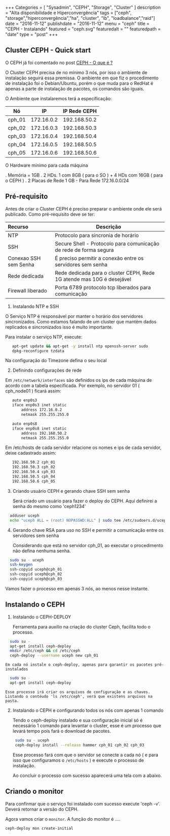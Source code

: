 +++
Categories = [
	"Sysadmin", 
	"CEPH",
	"Storage",
        "Cluster"
]
description = "Alta disponibilidade e Hiperconvergência"
tags = ["ceph", "storage","hiperconvergência","ha", "cluster", "lb", "loadbalance","raid"]
date = "2016-11-12"
publishdate = "2016-11-12"
menu = "ceph"
title = "CEPH - Instalando"
featured = "ceph.svg"
featuredalt = ""
featuredpath = "date"
type = "post"
+++

## Cluster CEPH - Quick start

 O CEPH já foi comentado no post [CEPH - O que é ?](http://blog.bemanuel.com.br/post/ceph/inicio/)

 O Cluster CEPH precisa de no mínimo 3 nós, por isso o ambiente de instalação seguirá essa premissa. O ambiente em que fiz o procedimento de instalação foi o Debian/Ubuntu, porém o que muda para o RedHat é apenas a parte de instalação de pacotes, os comandos são iguais.

 O Ambiente que instalaremos terá a especificação:

Nó | IP | IP Rede CEPH
----- | :--------: | :-------:
cph_01 | 172.16.0.2 | 192.168.50.2
cph_02 | 172.16.0.3 | 192.168.50.3
cph_03 | 172.16.0.4 | 192.168.50.4
cph_04 | 172.16.0.5 | 192.168.50.5
cph_05 | 172.16.0.6 | 192.168.50.6

 O Hardware mínimo para cada máquina

 . Memória = 1GB
 . 2 HDs. 1 com 8GB ( para o SO ) + 4 HDs com 16GB ( para o CEPH )
 . 2 Placas de Rede 1 GB - Para Rede 172.16.0.0/24

## Pré-requisito

 Antes de criar o Cluster CEPH é preciso preparar o ambiente onde ele será publicado. Como pré-requisito deve se ter:

Recurso | Descrição 
:--------- | ---------- 
 NTP | Protocolo para sincronia de horário
 SSH | Secure Shell - Protocolo para comunicação de rede de forma segura
 Conexao SSH sem Senha | É preciso permitir a conexão entre os servidores sem senha
 Rede dedicada | Rede dedicada para o cluster CEPH, Rede 1G atende mas 10G é desejável
 Firewall liberado | Porta 6789 protocolo tcp liberados para comunicação

1. Instalando NTP e SSH
  
 O Serviço NTP é responsável por manter o horário dos servidores sincronizados. Como estamos falando de um cluster que mantém dados replicados e sincronizados isso é muito importante. 

 Para instalar o serviço NTP, execute:

 ```bash
    apt-get update && apt-get -y install ntp openssh-server sudo 
    dpkg-reconfigure tzdata
 ```
   Na configuração do Timezone defina o seu local

2. Definindo configurações de rede

 Em `/etc/network/interfaces` são definidos os ips de cada máquina de acordo com a tabela especificada. Por exemplo, no servidor 01 ( cph_node01 ) ficará assim:

 ```bash /etc/network/interfaces
    auto enp0s3 
    iface enp0s3 inet static
        address 172.16.0.2
        netmask 255.255.255.0

    auto enp0s8 
    iface enp0s8 inet static
        address 192.168.50.2
        netmask 255.255.255.0
 ``` 
  
  Em /etc/hosts de cada servidor relacione os nomes e ips de cada servidor, deixe cadastrado assim:

 ```bash /etc/hosts
    192.168.50.2 cph_01
    192.168.50.3 cph_02
    192.168.50.4 cph_03
    192.168.50.5 cph_04
    192.168.50.6 cph_05
 ```

3. Criando usuário CEPH e gerando chave SSH sem senha

    Será criado um usuário para fazer o deploy do CEPH. Aqui definirei a senha do mesmo como 'ceph1234'

  ```bash
    adduser uceph
    echo "uceph ALL = (root) NOPASSWD:ALL" | sudo tee /etc/sudoers.d/uceph
  ```
4. Gerando chave RSA para uso no SSH e permitir a comunicação entre os servidores sem senha
 
    Considerando que está no servidor cph_01, ao executar o procedimento não defina nenhuma senha.

  ```bash
    sudo su - uceph
    ssh-keygen
    ssh-copyid uceph@cph_01
    ssh-copyid uceph@cph_02
    ssh-copyid uceph@cph_03
  ``` 

   Vamos fazer o processo em apenas 3 nós, ao menos nesse instante.

## Instalando o CEPH 


1. Instalando o CEPH-DEPLOY

   Ferramenta para auxilio na criação do cluster Ceph, facilita todo o processo.

  ```bash
    sudo su -
    apt-get install ceph-deploy
    mkdir /etc/ceph && cd /etc/ceph
    ceph-deploy --username uceph new cph_01
  ```

    Em cada nó instale o ceph-deploy, apenas para garantir os pacotes pré-instalados

  ```bash
    sudo su -
    apt-get install ceph-deploy
  ```  
   
    Esse processo irá criar os arquivos de configuração e as chaves. Listando o contéudo 'ls /etc/ceph', verá que existens arquivos na pasta.


2. Instalando o CEPH e configurando todos os nós com apenas 1 comando

   Tendo o ceph-deploy instalado e sua configuração inicial só é necessário 1 comando para levantar o cluster, esse é um processo que levará tempo pois fará o download de pacotes.

   ```bash
    sudo su - uceph
    ceph-deploy install --release hammer cph_01 cph_02 cph_03
   ```
   Esse processo fará com que o servidor se conecte a cada nó ( e para isso que configuramos o `/etc/hosts` ) e execute o processo de instalação.

   Ao concluir o processo com sucesso aparecerá uma tela com a abaixo.

## Criando o monitor

   Para confirmar que o serviço foi instalado com sucesso execute 'ceph -v'. Deverá retornar a versão do CEPH.

   Agora vamos criar o `monitor`. A função do monitor é ....

   ```bash
   ceph-deploy mon create-initial
   ```
